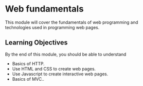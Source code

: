 # Web fundamentals

This module will cover the fundamentals of web programming and technologies used in programming web pages.

## Learning Objectives

By the end of this module, you should be able to understand

- Basics of HTTP.
- Use HTML and CSS to create web pages.
- Use Javascript to create interactive web pages.
- Basics of MVC..
